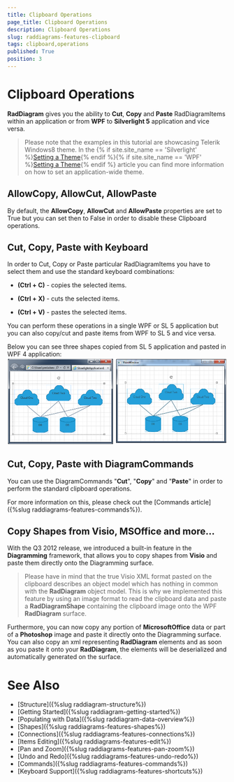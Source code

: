```yaml
---
title: Clipboard Operations
page_title: Clipboard Operations
description: Clipboard Operations
slug: raddiagrams-features-clipboard
tags: clipboard,operations
published: True
position: 3
---
```


# Clipboard Operations

__RadDiagram__ gives you the ability to __Cut__, __Copy__ and __Paste__ RadDiagramItems within an application or from __WPF__ to __Silverlight 5__ application and vice versa.	  

>Please note that the examples in this tutorial are showcasing Telerik Windows8 theme. In the {% if site.site_name == 'Silverlight' %}[Setting a Theme](http://www.telerik.com/help/silverlight/common-styling-apperance-setting-theme.html#Setting_Application-Wide_Built-In_Theme_in_the_Code-Behind){% endif %}{% if site.site_name == 'WPF' %}[Setting a Theme](http://www.telerik.com/help/wpf/common-styling-apperance-setting-theme-wpf.html#Setting_Application-Wide_Built-In_Theme_in_the_Code-Behind){% endif %} article you can find more information on how to set an application-wide theme.		

## AllowCopy, AllowCut, AllowPaste 

By default, the __AllowCopy__, __AllowCut__ and __AllowPaste__ properties are set to True but you can set then to False in order to disable these Clipboard operations.		

## Cut, Copy, Paste with Keyboard

In order to Cut, Copy or Paste particular RadDiagramItems you have to select them and use the standard keyboard combinations:

* __(Ctrl + C)__ -  copies the selected items.		  

* __(Ctrl + X)__ -  cuts the selected items.		  

* __(Ctrl + V)__ -  pastes the selected items.		  

You can perform these operations in a single WPF or SL 5 application but you can also copy/cut and paste items from WPF to SL 5 and vice versa.

Below you can see three shapes copied from SL 5 application and pasted in WPF 4 application: ![raddiagram-clipboardoperations](images/raddiagram-clipboardoperations.png)

## Cut, Copy, Paste with DiagramCommands

You can use the DiagramCommands "__Cut__", "__Copy__" and "__Paste__" in order to perform the standard clipboard operations.		

For more information on this, please check out the [Commands article]({%slug raddiagrams-features-commands%}).		

## Copy Shapes from Visio, MSOffice and more...

With the Q3 2012 release, we introduced a built-in feature in the __Diagramming__ framework, that allows you to copy shapes from __Visio__ and paste them directly onto the Diagramming surface. 		

>Please have in mind that the true Visio XML format pasted on the clipboard describes an object model which has nothing in common with the __RadDiagram__ object model. This is why we implemented this feature by using an image format to read the clipboard data and paste a __RadDiagramShape__ containing the clipboard image onto the WPF __RadDiagram__ surface.		  

Furthermore, you can now copy any portion of __MicrosoftOffice__ data or part of a __Photoshop__ image and paste it directly onto the Diagramming surface. You can also copy an xml representing __RadDiagram__ elements and as soon as you paste it onto your __RadDiagram__, the elements will be deserialized and automatically generated on the surface.

# See Also
 * [Structure]({%slug raddiagram-structure%})
 * [Getting Started]({%slug raddiagram-getting-started%})
 * [Populating with Data]({%slug raddiagram-data-overview%})
 * [Shapes]({%slug raddiagrams-features-shapes%})
 * [Connections]({%slug raddiagrams-features-connections%})
 * [Items Editing]({%slug raddiagrams-features-edit%})
 * [Pan and Zoom]({%slug raddiagrams-features-pan-zoom%})
 * [Undo and Redo]({%slug raddiagrams-features-undo-redo%})
 * [Commands]({%slug raddiagrams-features-commands%})
 * [Keyboard Support]({%slug raddiagrams-features-shortcuts%})
